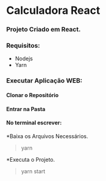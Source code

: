 # Calculadora React

### Projeto Criado em React.

### Requisitos:

<ul>
  <li>Nodejs</li>
  <li>Yarn</li>
</ul>

### Executar Aplicação WEB:

#### Clonar o Repositório

#### Entrar na Pasta

#### No terminal escrever:

\*Baixa os Arquivos Necessários.

> yarn

\*Executa o Projeto.

> yarn start
